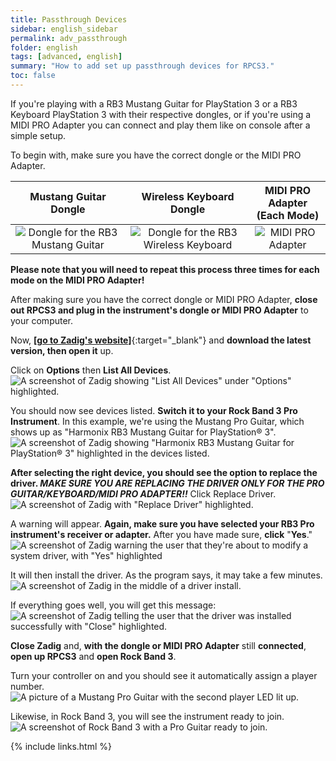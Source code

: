 ```yaml
---
title: Passthrough Devices
sidebar: english_sidebar
permalink: adv_passthrough
folder: english
tags: [advanced, english]
summary: "How to add set up passthrough devices for RPCS3."
toc: false
---
```


If you're playing with a RB3 Mustang Guitar for PlayStation 3 or a RB3 Keyboard PlayStation 3 with their respective dongles, or if you're using a MIDI PRO Adapter you can connect and play them like on console after a simple setup.

To begin with, make sure you have the correct dongle or the MIDI PRO Adapter.

| **Mustang Guitar<br>Dongle** | **Wireless Keyboard<br>Dongle** | **MIDI PRO Adapter<br>(Each Mode)** |
|:------------------:|:---------------------:|:---------------------:|
| ![Dongle for the RB3 Mustang Guitar](https://rb3pc.milohax.org/images/btns/ctrls/ps3/recprotar.png "Dongle for the RB3 Mustang Guitar") | ![Dongle for the RB3 Wireless Keyboard](https://rb3pc.milohax.org/images/btns/ctrls/ps3/reckeys.png "Dongle for the RB3 Wireless Keyboard") | ![MIDI PRO Adapter](https://rb3pc.milohax.org/images/btns/ctrls/ps3/recmpa.png "MIDI PRO Adapter")

**Please note that you will need to repeat this process three times for each mode on the MIDI PRO Adapter!**

After making sure you have the correct dongle or MIDI PRO Adapter, **close out RPCS3 and plug in the instrument's dongle or MIDI PRO Adapter** to your computer.

Now, [**\[go to Zadig's website\]**](https://zadig.akeo.ie/){:target="_blank"} and **download the latest version, then open it** up.

Click on **Options** then **List All Devices**.  
![A screenshot of Zadig showing "List All Devices" under "Options" highlighted.](https://rb3pc.milohax.org/images/pass/zadiglistall.png "Zadig: Options: List All Devices")

You should now see devices listed. **Switch it to your Rock Band 3 Pro Instrument**. In this example, we're using the Mustang Pro Guitar, which shows up as "Harmonix RB3 Mustang Guitar for PlayStation® 3".  
![A screenshot of Zadig showing "Harmonix RB3 Mustang Guitar for PlayStation® 3" highlighted in the devices listed.](https://rb3pc.milohax.org/images/pass/zadigsel.png "Zadig: Harmonix RB3 Mustang Guitar for PlayStation® 3")

**After selecting the right device, you should see the option to replace the driver. _MAKE SURE YOU ARE REPLACING THE DRIVER ONLY FOR THE PRO GUITAR/KEYBOARD/MIDI PRO ADAPTER!!_** Click Replace Driver.  
![A screenshot of Zadig with "Replace Driver" highlighted.](https://rb3pc.milohax.org/images/pass/zadigreplace.png "Zadig: Replace Driver")

A warning will appear. **Again, make sure you have selected your RB3 Pro instrument's receiver or adapter.** After you have made sure, **click** "**Yes**."  
![A screenshot of Zadig warning the user that they're about to modify a system driver, with "Yes" highlighted](https://rb3pc.milohax.org/images/pass/zadigreplace.png "Zadig: Warning - System Driver")

It will then install the driver. As the program says, it may take a few minutes.  
![A screenshot of Zadig in the middle of a driver install.](https://rb3pc.milohax.org/images/pass/zadigprogress.png "Zadig: Installing Driver...")


If everything goes well, you will get this message:  
![A screenshot of Zadig telling the user that the driver was installed successfully with "Close" highlighted.](https://rb3pc.milohax.org/images/pass/zadigdone.png "Zadig: Success")

**Close Zadig** and, **with the dongle or MIDI PRO Adapter** still **connected**, **open up RPCS3** and **open Rock Band 3**.

Turn your controller on and you should see it automatically assign a player number.  
![A picture of a Mustang Pro Guitar with the second player LED lit up.](https://rb3pc.milohax.org/images/pass/protaron.png "Fender Mustang Pro Guitar: Player 2")

Likewise, in Rock Band 3, you will see the instrument ready to join.  
![A screenshot of Rock Band 3 with a Pro Guitar ready to join.](https://rb3pc.milohax.org/images/pass/rb3player.png "Rock Band 3: Pro Guitar ready to join")


{% include links.html %}